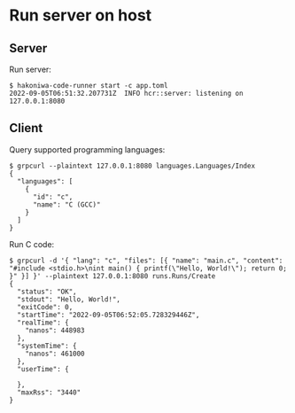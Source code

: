 # Run server on host

## Server

Run server:

```console
$ hakoniwa-code-runner start -c app.toml
2022-09-05T06:51:32.207731Z  INFO hcr::server: listening on 127.0.0.1:8080
```

## Client

Query supported programming languages:

```console
$ grpcurl --plaintext 127.0.0.1:8080 languages.Languages/Index
{
  "languages": [
    {
      "id": "c",
      "name": "C (GCC)"
    }
  ]
}
```

Run C code:

```console
$ grpcurl -d '{ "lang": "c", "files": [{ "name": "main.c", "content": "#include <stdio.h>\nint main() { printf(\"Hello, World!\"); return 0; }" }] }' --plaintext 127.0.0.1:8080 runs.Runs/Create
{
  "status": "OK",
  "stdout": "Hello, World!",
  "exitCode": 0,
  "startTime": "2022-09-05T06:52:05.728329446Z",
  "realTime": {
    "nanos": 448983
  },
  "systemTime": {
    "nanos": 461000
  },
  "userTime": {

  },
  "maxRss": "3440"
}
```
